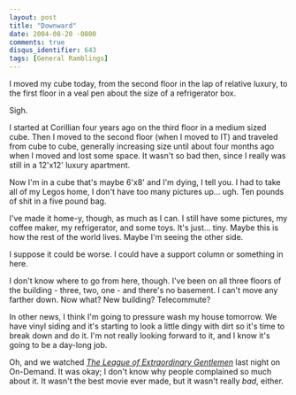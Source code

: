 ```yaml
---
layout: post
title: "Downward"
date: 2004-08-20 -0800
comments: true
disqus_identifier: 643
tags: [General Ramblings]
---
```

I moved my cube today, from the second floor in the lap of relative
luxury, to the first floor in a veal pen about the size of a
refrigerator box.
 
 Sigh.
 
 I started at Corillian four years ago on the third floor in a medium
sized cube. Then I moved to the second floor (when I moved to IT) and
traveled from cube to cube, generally increasing size until about four
months ago when I moved and lost some space. It wasn't so bad then,
since I really was still in a 12'x12' luxury apartment.
 
 Now I'm in a cube that's maybe 6'x8' and I'm dying, I tell you. I had
to take all of my Legos home, I don't have too many pictures up... ugh.
Ten pounds of shit in a five pound bag.
 
 I've made it home-y, though, as much as I can. I still have some
pictures, my coffee maker, my refrigerator, and some toys. It's just...
tiny. Maybe this is how the rest of the world lives. Maybe I'm seeing
the other side.
 
 I suppose it could be worse. I could have a support column or something
in here.
 
 I don't know where to go from here, though. I've been on all three
floors of the building - three, two, one - and there's no basement. I
can't move any farther down. Now what? New building? Telecommute?
 
 In other news, I think I'm going to pressure wash my house tomorrow. We
have vinyl siding and it's starting to look a little dingy with dirt so
it's time to break down and do it. I'm not really looking forward to it,
and I know it's going to be a day-long job.
 
 Oh, and we watched [*The League of Extraordinary
Gentlemen*](http://www.amazon.com/exec/obidos/ASIN/B00005JM5B/mhsvortex)
last night on On-Demand. It was okay; I don't know why people complained
so much about it. It wasn't the best movie ever made, but it wasn't
really *bad*, either.
